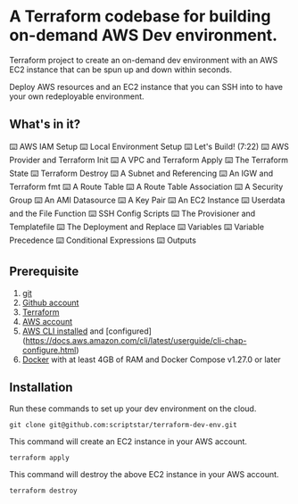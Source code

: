 # A Terraform codebase for building on-demand AWS Dev environment.

Terraform project to create an on-demand dev environment with an AWS EC2 instance that can be spun up and down within seconds.

Deploy AWS resources and an EC2 instance that you can SSH into to have your own redeployable environment.

## What's in it?

⌨️ AWS IAM Setup
⌨️ Local Environment Setup
⌨️ Let's Build! (7:22)
⌨️ AWS Provider and Terraform Init
⌨️ A VPC and Terraform Apply
⌨️ The Terraform State
⌨️ Terraform Destroy
⌨️ A Subnet and Referencing
⌨️ An IGW and Terraform fmt
⌨️ A Route Table
⌨️ A Route Table Association
⌨️ A Security Group
⌨️ An AMI Datasource
⌨️ A Key Pair
⌨️ An EC2 Instance
⌨️ Userdata and the File Function
⌨️ SSH Config Scripts
⌨️ The Provisioner and Templatefile
⌨️ The Deployment and Replace
⌨️ Variables
⌨️ Variable Precedence
⌨️ Conditional Expressions
⌨️ Outputs

## Prerequisite
1. [git](https://git-scm.com/book/en/v2/Getting-Started-Installing-Git)
2. [Github account](https://github.com/)
3. [Terraform](https://learn.hashicorp.com/tutorials/terraform/install-cli)
4. [AWS account](https://aws.amazon.com/)
5. [AWS CLI installed](https://docs.aws.amazon.com/cli/latest/userguide/install-cliv2.html) and [configured] (https://docs.aws.amazon.com/cli/latest/userguide/cli-chap-configure.html)
6. [Docker](https://docs.docker.com/engine/install/) with at least 4GB of RAM and Docker Compose v1.27.0 or later

## Installation

Run these commands to set up your dev environment on the cloud.

```
git clone git@github.com:scriptstar/terraform-dev-env.git
```

This command will create an EC2 instance in your AWS account.

```
terraform apply
```

This command will destroy the above EC2 instance in your AWS account.

```
terraform destroy
```